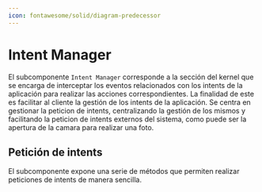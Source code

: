 ```yaml
---
icon: fontawesome/solid/diagram-predecessor
---
```


# Intent Manager

El subcomponente `Intent Manager` corresponde a la sección del kernel que se encarga de interceptar los eventos 
relacionados con los intents de la aplicación para realizar las acciones correspondientes. La finalidad de este es
facilitar al cliente la gestión de los intents de la aplicación. Se centra en gestionar la peticion de intents, 
centralizando la gestión de los mismos y facilitando la peticion de intents externos del sistema, como puede ser
la apertura de la camara para realizar una foto.

## Petición de intents

El subcomponente expone una serie de métodos que permiten realizar peticiones de intents de manera sencilla.


[//]: # (todo: mas ideas o tal vez ejemplos de uso de este subcomponente)